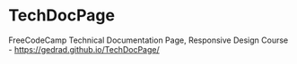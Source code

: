 # TechDocPage
FreeCodeCamp Technical Documentation Page, Responsive Design Course - https://gedrad.github.io/TechDocPage/ 
